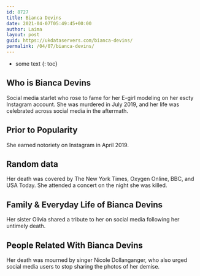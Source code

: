 ```yaml
---
id: 8727
title: Bianca Devins
date: 2021-04-07T05:49:45+00:00
author: Laima
layout: post
guid: https://ukdataservers.com/bianca-devins/
permalink: /04/07/bianca-devins/
---
```


* some text
{: toc}


## Who is Bianca Devins
                  
                  
                  
Social media starlet who rose to fame for her E-girl modeling on her escty Instagram account. She was murdered in July 2019, and her life was celebrated across social media in the aftermath. 
                  
              
            
              
            
                
                
                
## Prior to Popularity
                  
                  
                  
She earned notoriety on Instagram in April 2019.
                  
              
            
              
            
                
                
                
## Random data
                  
                  
                  
Her death was covered by The New York Times, Oxygen Online, BBC, and USA Today. She attended a concert on the night she was killed.
                  
              
            
              
            
                
                
                
## Family & Everyday Life of Bianca Devins
                  
                  
                  
Her sister Olivia shared a tribute to her on social media following her untimely death. 
                  
              
            
              
            
                
                
                
## People Related With Bianca Devins
                  
                  
                  
Her death was mourned by singer Nicole Dollanganger, who also urged social media users to stop sharing the photos of her demise.
                  
              
            
              
            
                
              
            
              
              
            
            
              
            
          
          
          